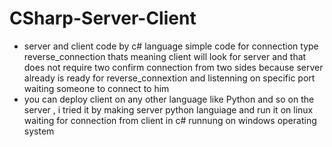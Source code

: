 # CSharp-Server-Client
- server and client code by c# language simple code for connection type reverse_connection thats meaning client will look for server and that does not require two confirm connection from two sides because server already is ready for reverse_connextion and listenning on specific port waiting someone to connect to him 
- you can deploy client on any other language like Python and so on the server , i tried it by making server python languiage and run it on linux waiting for connection from client in c# runnung on windows operating system
